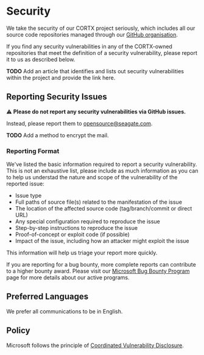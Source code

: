 # Security

We take the security of our CORTX project seriously, which includes all our source code repositories managed through our [GitHub organisation](https://github.com/Seagate).

If you find any security vulnerabilities in any of the CORTX-owned repositories that meet the definition of a security vulnerability, please report it to us as described below.

**TODO** Add an article that identifies and lists out security vulnerabilities within the project and provide the link here. 

## Reporting Security Issues

:warning: **Please do not report any security vulnerabilities via GitHub issues.**

Instead, please report them to [opensource@seagate.com](mailto:opensource@seagate.com). 

**TODO** Add a method to encrypt the mail. 

### Reporting Format

We've listed the basic information required to report a security vulnerability. This is not an exhaustive list, please include as much information as you can to help us understad the nature and scope of the vulnerability of the reported issue:

  * Issue type 
  * Full paths of source file(s) related to the manifestation of the issue
  * The location of the affected source code (tag/branch/commit or direct URL)
  * Any special configuration required to reproduce the issue
  * Step-by-step instructions to reproduce the issue
  * Proof-of-concept or exploit code (if possible)
  * Impact of the issue, including how an attacker might exploit the issue

This information will help us triage your report more quickly.

If you are reporting for a bug bounty, more complete reports can contribute to a higher bounty award. Please visit our [Microsoft Bug Bounty Program](https://microsoft.com/msrc/bounty) page for more details about our active programs.

## Preferred Languages

We prefer all communications to be in English.

## Policy

Microsoft follows the principle of [Coordinated Vulnerability Disclosure](https://www.microsoft.com/en-us/msrc/cvd).

<!-- END MICROSOFT SECURITY.MD BLOCK -->
